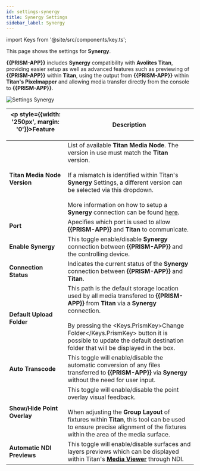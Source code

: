 ```yaml
---
id: settings-synergy
title: Synergy Settings
sidebar_label: Synergy
---
```

import Keys from '@site/src/components/key.ts';

This page shows the settings for **Synergy**.  

**{{PRISM-APP}}** includes **Synergy** compatibility with **Avolites Titan**, providing easier setup as well as advanced features such as previewing of **{{PRISM-APP}}** within **Titan**, using the output from **{{PRISM-APP}}** within **Titan's Pixelmapper** and allowing media transfer directly from the console to **{{PRISM-APP}}**.

![Settings Synergy](/prismdocs/images/{{PRISM-APP-LOWER}}-settings-synergy.png)

| <p style={{width: '250px', margin: '0'}}>Feature</p> |  Description      |
|------------------------------------------------------|------------|
| **Titan Media Node Version** | List of available **Titan Media Node**. The version in use must match the **Titan** version. <br/><br/> If a mismatch is identified within Titan's **Synergy** Settings, a different version can be selected via this dropdown.  <br/><br/> More information on how to setup a **Synergy** connection can be found [here](../../../../docs/synergy).|
| **Port** | Apecifies which port is used to allow **{{PRISM-APP}}** and **Titan** to communicate.|
| **Enable Synergy** | This toggle enable/disable **Synergy** connection between **{{PRISM-APP}}** and the controlling device.|
| **Connection Status** | Indicates the current status of the **Synergy** connection between **{{PRISM-APP}}** and **Titan**.|
| **Default Upload Folder** | This path is the default storage location used by all media transfered to **{{PRISM-APP}}** from **Titan** via a **Synergy** connection. <br/><br/> By pressing the <Keys.PrismKey>Change Folder</Keys.PrismKey> button it is possible to update the default destination folder that will be displayed in the box.|
| **Auto Transcode** | This toggle will enable/disable the automatic conversion of any files transferred to **{{PRISM-APP}}** via **Synergy** without the need for user input.|
| **Show/Hide Point Overlay** | This toggle will enable/disable the point overlay visual feedback. <br/><br/> When adjusting the **Group Layout** of fixtures within **Titan**, this tool can be used to ensure precise alignment of the fixtures within the area of the media surface.|
| **Automatic NDI Previews** | This toggle will enable/disable surfaces and layers previews which can be displayed within Titan's **[Media Viewer](../../../../docs/synergy/operating-synergy#media-viewer)** through NDI.|